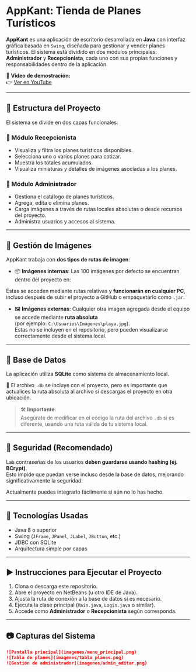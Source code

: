 AppKant: Tienda de Planes Turísticos
====================================

**AppKant** es una aplicación de escritorio desarrollada en **Java** con interfaz gráfica basada en `Swing`, diseñada para gestionar y vender planes turísticos. El sistema está dividido en dos módulos principales: **Administrador** y **Recepcionista**, cada uno con sus propias funciones y responsabilidades dentro de la aplicación.

🔗 **Video de demostración:**  
👉 [Ver en YouTube](https://youtu.be/Pp1ZxmI0CH8)

---

🧭 Estructura del Proyecto
--------------------------

El sistema se divide en dos capas funcionales:

### 👤 Módulo Recepcionista
- Visualiza y filtra los planes turísticos disponibles.
- Selecciona uno o varios planes para cotizar.
- Muestra los totales acumulados.
- Visualiza miniaturas y detalles de imágenes asociadas a los planes.

### 🔐 Módulo Administrador
- Gestiona el catálogo de planes turísticos.
- Agrega, edita o elimina planes.
- Carga imágenes a través de rutas locales absolutas o desde recursos del proyecto.
- Administra usuarios y accesos al sistema.

---

📁 Gestión de Imágenes
----------------------

AppKant trabaja con **dos tipos de rutas de imagen**:

- 📦 **Imágenes internas**: Las 100 imágenes por defecto se encuentran dentro del proyecto en:


Estas se acceden mediante rutas relativas y **funcionarán en cualquier PC**, incluso después de subir el proyecto a GitHub o empaquetarlo como `.jar`.

- 🖼️ **Imágenes externas**: Cualquier otra imagen agregada desde el equipo se accede mediante **ruta absoluta**  
(por ejemplo: `C:\Usuarios\Imágenes\playa.jpg`).  
Estas no se incluyen en el repositorio, pero pueden visualizarse correctamente desde el sistema local.

---

💾 Base de Datos
----------------

La aplicación utiliza **SQLite** como sistema de almacenamiento local.

📌 El archivo `.db` se incluye con el proyecto, pero es importante que actualices la ruta absoluta al archivo si descargas el proyecto en otra ubicación.

> 🛠️ **Importante**:  
> Asegúrate de modificar en el código la ruta del archivo `.db` si es diferente, usando una ruta válida de tu sistema local.

---

🔐 Seguridad (Recomendado)
--------------------------

Las contraseñas de los usuarios **deben guardarse usando hashing (ej. BCrypt)**.  
Esto impide que puedan verse incluso desde la base de datos, mejorando significativamente la seguridad.

Actualmente puedes integrarlo fácilmente si aún no lo has hecho.

---

📌 Tecnologías Usadas
---------------------

- Java 8 o superior
- Swing (`JFrame`, `JPanel`, `JLabel`, `JButton`, etc.)
- JDBC con SQLite
- Arquitectura simple por capas

---

▶️ Instrucciones para Ejecutar el Proyecto
------------------------------------------

1. Clona o descarga este repositorio.
2. Abre el proyecto en NetBeans (u otro IDE de Java).
3. Ajusta la ruta de conexión a la base de datos si es necesario.
4. Ejecuta la clase principal (`Main.java`, `Login.java` o similar).
5. Accede como **Administrador** o **Recepcionista** según corresponda.

---

📷 Capturas del Sistema
-----------------------



```markdown
![Pantalla principal](imagenes/menu_principal.png)
![Tabla de planes](imagenes/tabla_planes.png)
![Gestión de administrador](imagenes/admin_editar.png)


